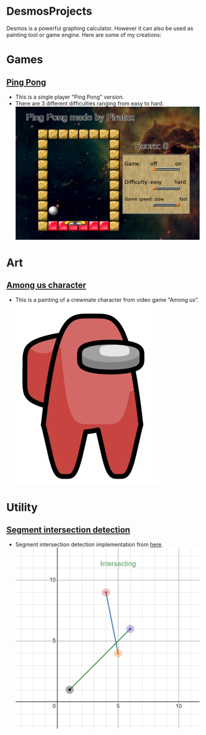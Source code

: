 # DesmosProjects

Desmos is a powerful graphing calculator. However it can also be used as painting tool or game engine.
Here are some of my creations:

# Games
## [Ping Pong](https://www.desmos.com/calculator/pgcq0gilep)
- This is a single player "Ping Pong" version.
- There are 3 different difficulties ranging from easy to hard.<br />
![Screenshot](/Screenshots/PingPong.png)

# Art
## [Among us character](https://www.desmos.com/calculator/uipmtj3mwt)
- This is a painting of a crewmate character from video game "Among us".<br />
![Screenshot](/Screenshots/Amogus.png)

# Utility
## [Segment intersection detection](https://www.desmos.com/calculator/evacgxtqcs)
- Segment intersection detection implementation from [here](https://www.geeksforgeeks.org/orientation-3-ordered-points/).<br />
![Screenshot](/Screenshots/SegmentIntersection.png)
